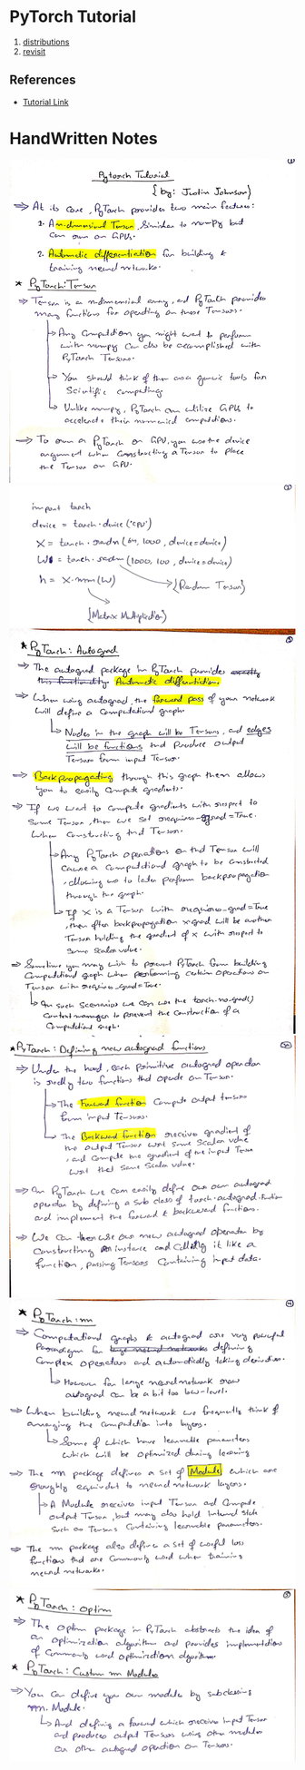 # PyTorch Tutorial
1. [distributions](./distributions/index.md)
2. [revisit](./revisit/index.md)

## References
* [Tutorial Link](https://github.com/jcjohnson/pytorch-examples/blob/master/README.md)

# HandWritten Notes
<p align="center">
<img src="./1.jpg" alt="Page 1"/>
<img src="./2.jpg" alt="Page 2"/>
<img src="./3.jpg" alt="Page 3"/>
<img src="./4.jpg" alt="Page 4"/>
<img src="./5.jpg" alt="Page 5"/>
<img src="./6.jpg" alt="Page 6"/>
<p\>
